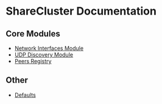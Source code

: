 # ShareCluster Documentation

## Core Modules

* [Network Interfaces Module](interfaces.md)
* [UDP Discovery Module](discovery-udp.md)
* [Peers Registry](peers-registry.md)

## Other

* [Defaults](defaults.md)